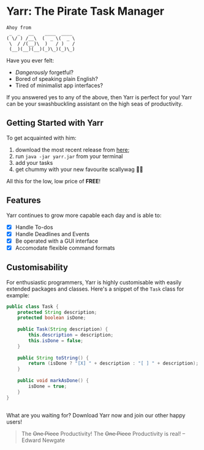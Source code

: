 # Yarr: The Pirate Task Manager
```
Ahoy from
 _  _   __    ____  ____ 
( \/ ) /__\  (  _ \(  _ \
 \  / /(__)\  )   / )   /
 (__)(__)(__)(_)\_)(_)\_)
 ```
Have you ever felt:
- *Dangerously* forgetful?
- Bored of speaking plain English?
- Tired of minimalist app interfaces?

If you answered yes to any of the above, then Yarr is perfect for you! Yarr can be your swashbuckling assistant on the high seas of productivity.

## Getting Started with Yarr
To get acquainted with him:
1. download the most recent release from [here](https://github.com/H4mes/ip/releases/tag/v0.1);
2. run `java -jar yarr.jar` from your terminal
3. add your tasks
4. get chummy with your new favourite scallywag :pirate_flag:

All this for the low, low price of **FREE**!

## Features
Yarr continues to grow more capable each day and is able to:
- [X] Handle To-dos
- [X] Handle Deadlines and Events 
- [X] Be operated with a GUI interface
- [X] Accomodate flexible command formats

## Customisability
For enthusiastic programmers, Yarr is highly customisable with easily extended packages and classes. Here's a snippet of the `Task` class for example:
```java
public class Task {  
    protected String description;  
    protected boolean isDone;  
  
    public Task(String description) {  
        this.description = description;  
        this.isDone = false;  
    }  
  
    public String toString() {  
        return (isDone ? "[X] " + description : "[ ] " + description); //mark done task with X  
    }  
  
	public void markAsDone() {  
        isDone = true;  
    }
}
```
##
What are you waiting for? Download Yarr now and join our other happy users!
> The ~~One Piece~~ Productivity! The ~~One Piece~~ Productivity is real! – Edward Newgate
